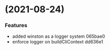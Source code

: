 #  (2021-08-24)


### Features

* added winston as a logger system 065bae0
* enforce logger on buildCliContext dd636e1



